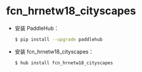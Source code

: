 # fcn_hrnetw18_cityscapes
* 安装 PaddleHub：

    ```bash
    $ pip install --upgrade paddlehub
    ```

* 安装 fcn_hrnetw18_cityscapes：

    ```bash
    $ hub install fcn_hrnetw18_cityscapes
    ```
